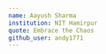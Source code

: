 ```yaml
---
name: Aayush Sharma
institution: NIT Hamirpur
quote: Embrace the Chaos
github_user: andy1771
---
```


